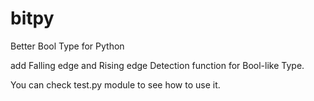 # bitpy
Better Bool Type for Python

add Falling edge and Rising edge Detection function for Bool-like Type.

You can check test.py module to see how to use it.
